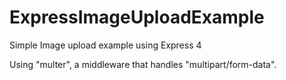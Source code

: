 # ExpressImageUploadExample
Simple Image upload example using Express 4

Using "multer", a middleware that handles "multipart/form-data".
